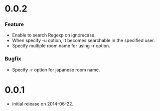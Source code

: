 # 0.0.2
### Feature
* Enable to search Regexp on ignorecase.
* When specify -u option, It becomes searchable in the specified user.
* Specify multiple room name for using -r option.

### Bugfix
* Specify -r option for japanese room name.

# 0.0.1
* Initial release on 2014-06-22.
